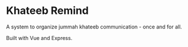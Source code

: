# Khateeb Remind
A system to organize jummah khateeb communication - once and for all.

Built with Vue and Express.
